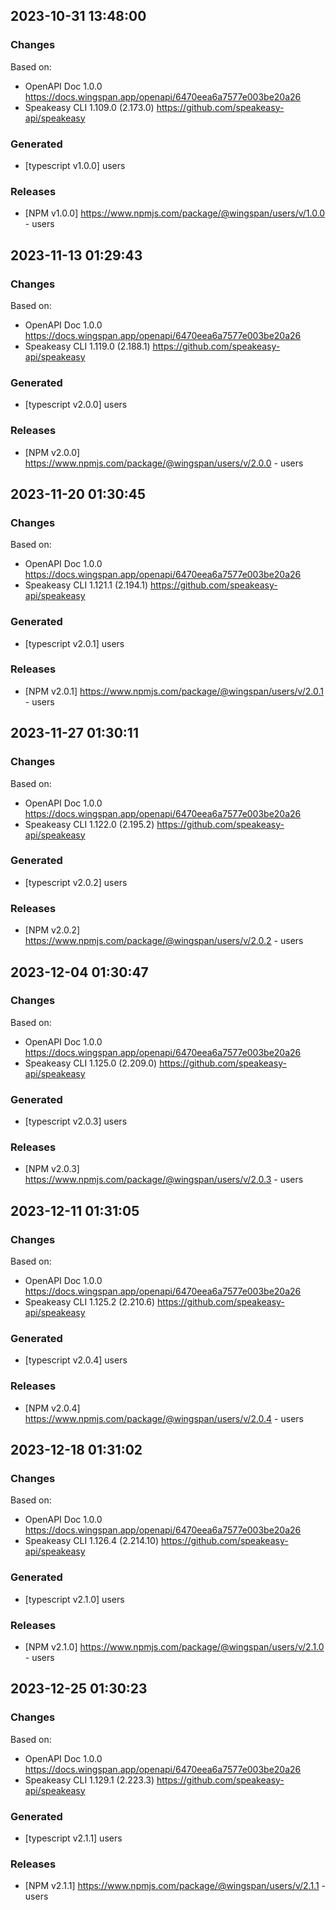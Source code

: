 
## 2023-10-31 13:48:00
### Changes
Based on:
- OpenAPI Doc 1.0.0 https://docs.wingspan.app/openapi/6470eea6a7577e003be20a26
- Speakeasy CLI 1.109.0 (2.173.0) https://github.com/speakeasy-api/speakeasy
### Generated
- [typescript v1.0.0] users
### Releases
- [NPM v1.0.0] https://www.npmjs.com/package/@wingspan/users/v/1.0.0 - users


## 2023-11-13 01:29:43
### Changes
Based on:
- OpenAPI Doc 1.0.0 https://docs.wingspan.app/openapi/6470eea6a7577e003be20a26
- Speakeasy CLI 1.119.0 (2.188.1) https://github.com/speakeasy-api/speakeasy
### Generated
- [typescript v2.0.0] users
### Releases
- [NPM v2.0.0] https://www.npmjs.com/package/@wingspan/users/v/2.0.0 - users

## 2023-11-20 01:30:45
### Changes
Based on:
- OpenAPI Doc 1.0.0 https://docs.wingspan.app/openapi/6470eea6a7577e003be20a26
- Speakeasy CLI 1.121.1 (2.194.1) https://github.com/speakeasy-api/speakeasy
### Generated
- [typescript v2.0.1] users
### Releases
- [NPM v2.0.1] https://www.npmjs.com/package/@wingspan/users/v/2.0.1 - users

## 2023-11-27 01:30:11
### Changes
Based on:
- OpenAPI Doc 1.0.0 https://docs.wingspan.app/openapi/6470eea6a7577e003be20a26
- Speakeasy CLI 1.122.0 (2.195.2) https://github.com/speakeasy-api/speakeasy
### Generated
- [typescript v2.0.2] users
### Releases
- [NPM v2.0.2] https://www.npmjs.com/package/@wingspan/users/v/2.0.2 - users

## 2023-12-04 01:30:47
### Changes
Based on:
- OpenAPI Doc 1.0.0 https://docs.wingspan.app/openapi/6470eea6a7577e003be20a26
- Speakeasy CLI 1.125.0 (2.209.0) https://github.com/speakeasy-api/speakeasy
### Generated
- [typescript v2.0.3] users
### Releases
- [NPM v2.0.3] https://www.npmjs.com/package/@wingspan/users/v/2.0.3 - users

## 2023-12-11 01:31:05
### Changes
Based on:
- OpenAPI Doc 1.0.0 https://docs.wingspan.app/openapi/6470eea6a7577e003be20a26
- Speakeasy CLI 1.125.2 (2.210.6) https://github.com/speakeasy-api/speakeasy
### Generated
- [typescript v2.0.4] users
### Releases
- [NPM v2.0.4] https://www.npmjs.com/package/@wingspan/users/v/2.0.4 - users

## 2023-12-18 01:31:02
### Changes
Based on:
- OpenAPI Doc 1.0.0 https://docs.wingspan.app/openapi/6470eea6a7577e003be20a26
- Speakeasy CLI 1.126.4 (2.214.10) https://github.com/speakeasy-api/speakeasy
### Generated
- [typescript v2.1.0] users
### Releases
- [NPM v2.1.0] https://www.npmjs.com/package/@wingspan/users/v/2.1.0 - users

## 2023-12-25 01:30:23
### Changes
Based on:
- OpenAPI Doc 1.0.0 https://docs.wingspan.app/openapi/6470eea6a7577e003be20a26
- Speakeasy CLI 1.129.1 (2.223.3) https://github.com/speakeasy-api/speakeasy
### Generated
- [typescript v2.1.1] users
### Releases
- [NPM v2.1.1] https://www.npmjs.com/package/@wingspan/users/v/2.1.1 - users